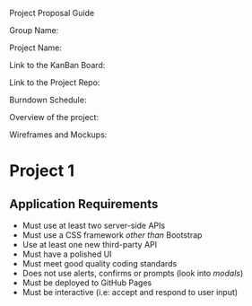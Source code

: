 Project Proposal Guide

Group Name: 

Project Name: 

Link to the KanBan Board: 

Link to the Project Repo: 

Burndown Schedule: 

Overview of the project: 

Wireframes and Mockups: 

# Project 1
## Application Requirements
* Must use at least two server-side APIs
* Must use a CSS framework _other than_ Bootstrap
* Use at least one new third-party API
* Must have a polished UI
* Must meet good quality coding standards
* Does not use alerts, confirms or prompts (look into _modals_)
* Must be deployed to GitHub Pages
* Must be interactive (i.e: accept and respond to user input)

